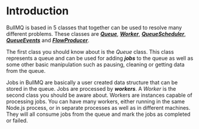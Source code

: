 # Introduction

BullMQ is based in 5 classes that together can be used to resolve many different problems. These classes are [_**Queue**_](https://github.com/taskforcesh/bullmq/blob/master/docs/gitbook/api/bullmq.queue.md), [_**Worker**_](https://github.com/taskforcesh/bullmq/blob/master/docs/gitbook/api/bullmq.worker.md), [_**QueueScheduler**_](https://github.com/taskforcesh/bullmq/blob/master/docs/gitbook/api/bullmq.queuescheduler.md), [_**QueueEvents**_](https://github.com/taskforcesh/bullmq/blob/master/docs/gitbook/api/bullmq.queueevents.md) and [_**FlowProducer**_](https://github.com/taskforcesh/bullmq/blob/master/docs/gitbook/api/bullmq.flowproducer.md).

The first class you should know about is the _Queue_ class. This class represents a queue and can be used for adding _**jobs**_ to the queue as well as some other basic manipulation such as pausing, cleaning or getting data from the queue.

Jobs in BullMQ are basically a user created data structure that can be stored in the queue. Jobs are processed by _**workers**_. A _Worker_ is the second class you should be aware about. Workers are instances capable of processing jobs. You can have many workers, either running in the same Node.js process, or in separate processes as well as in different machines. They will all consume jobs from the queue and mark the jobs as completed or failed.
